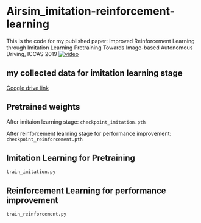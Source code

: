 # Airsim_imitation-reinforcement-learning
This is the code for my published paper: Improved Reinforcement Learning through Imitation Learning Pretraining Towards Image-based Autonomous Driving, ICCAS 2019
[![video](gif/final_camera.gif)](https://www.youtube.com/watch?v=yjmM70alCSQ&feature=youtu.be)

## my collected data for imitation learning stage
[Google drive link](https://drive.google.com/file/d/1WVL1wdGnKJSbsLFM9pflKOJxj7JhCR4G/view?usp=sharing)
## Pretrained weights
After imitaion learning stage:
`checkpoint_imitation.pth`

After reinforcement learning stage for performance improvement:
`checkpoint_reinforcement.pth`

## Imitation Learning for Pretraining
`train_imitation.py`

## Reinforcement Learning for performance improvement
`train_reinforcement.py`



